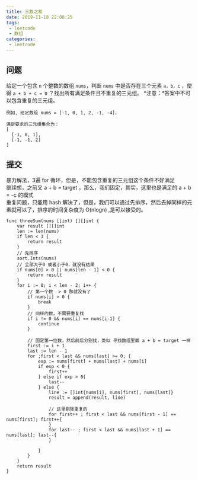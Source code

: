 ```yaml
---
title: 三数之和
date: 2019-11-18 22:08:25
tags:
 - leetcode
 - 数组
categories: 
 - leetcode
---
```


## 问题
给定一个包含 `n` 个整数的数组 `nums`，判断 `nums` 中是否存在三个元素 `a，b，c` ，使得 `a + b + c = 0` ？找出所有满足条件且不重复的三元组。
*注意：*答案中不可以包含重复的三元组。
```
例如, 给定数组 nums = [-1, 0, 1, 2, -1, -4]，

满足要求的三元组集合为：
[
  [-1, 0, 1],
  [-1, -1, 2]
]
```

## 提交
暴力解法，3遍 for 循环，但是，不能包含重复的三元组这个条件不好满足  
继续想，之前又 a + b = target ，那么，我们固定，其实，这里也是满足的 a + b = -c 的模式  
重复问题，只能用 hash 解决了，但是，我们可以通过先排序，然后去掉同样的元素就可以了，排序的时间复杂度为 O(nlogn) ,是可以接受的。 

```golang
func threeSum(nums []int) [][]int {
	var result [][]int
	len := len(nums)
	if len < 3 {
		return result
	}
	// 先排序
	sort.Ints(nums)
	// 全部大于0 或者小于0，就没有结果
	if nums[0] > 0 || nums[len - 1] < 0 {
		return result
	}
	for i := 0; i < len - 2; i++ {
		// 第一个数  > 0 那就没有了
		if nums[i] > 0 {
			break
		}
		// 同样的数，不需要重复找
		if i != 0 && nums[i] == nums[i-1] {
			continue
		}

		// 固定第一位数，然后前后分别找，类似 寻找数组里面 a + b = target 一样
		first := i + 1
		last := len - 1
		for ;first < last && nums[last] >= 0; {
			exp := nums[first] + nums[last] + nums[i]
			if exp < 0 {
				first++
			} else if exp > 0{
				last--
			} else {
				line := []int{nums[i], nums[first], nums[last]}
				result = append(result, line)

				// 这里剔除重复的
				for first++ ; first < last && nums[first - 1] == nums[first]; first++{
				}
				for last-- ; first < last && nums[last + 1] == nums[last]; last--{
				}

			}
		}
	}
	return result
}

```
